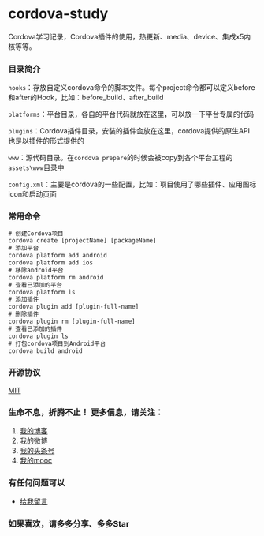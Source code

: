 # cordova-study
Cordova学习记录，Cordova插件的使用，热更新、media、device、集成x5内核等等。


### 目录简介

`hooks`：存放自定义cordova命令的脚本文件。每个project命令都可以定义before和after的Hook，比如：before_build、after_build

`platforms`：平台目录，各自的平台代码就放在这里，可以放一下平台专属的代码

`plugins`：Cordova插件目录，安装的插件会放在这里，cordova提供的原生API也是以插件的形式提供的

`www`：源代码目录。在`cordova prepare`的时候会被copy到各个平台工程的`assets\www`目录中

`config.xml`：主要是cordova的一些配置，比如：项目使用了哪些插件、应用图标icon和启动页面

### 常用命令

```html
# 创建Cordova项目
cordova create [projectName] [packageName]
# 添加平台
cordova platform add android
cordova platform add ios
# 移除android平台
cordova platform rm android
# 查看已添加的平台
cordova platform ls
# 添加插件
cordova plugin add [plugin-full-name]
# 删除插件
cordova plugin rm [plugin-full-name]
# 查看已添加的插件
cordova plugin ls
# 打包cordova项目到Android平台
cordova build android
```

### 开源协议

[MIT](https://gitee.com/yadong.zhang/DBlog/blob/master/LICENSE)

### 生命不息，折腾不止！ 更多信息，请关注：
1. [我的博客](https://www.zhyd.me)
2. [我的微博](http://weibo.com/211230415)
3. [我的头条号](http://www.toutiao.com/c/user/3286958681/)
4. [我的mooc](http://www.imooc.com/u/1175248/articles)

### 有任何问题可以
- [给我留言](https://www.zhyd.me/guestbook)

### 如果喜欢，请多多分享、多多Star